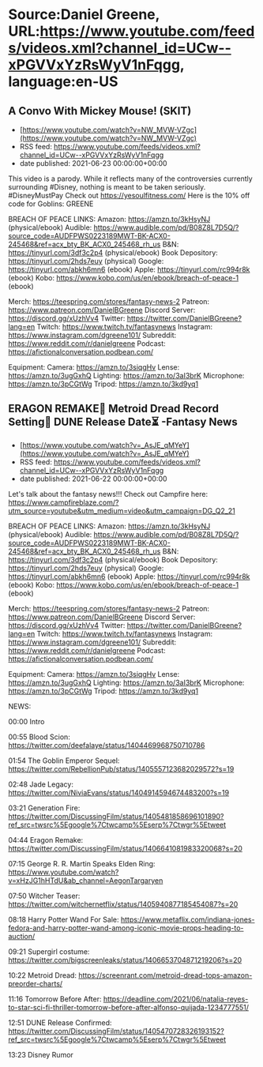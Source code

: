 # Source:Daniel Greene, URL:https://www.youtube.com/feeds/videos.xml?channel_id=UCw--xPGVVxYzRsWyV1nFqgg, language:en-US

## A Convo With Mickey Mouse! (SKIT)
 - [https://www.youtube.com/watch?v=NW_MVW-VZgc](https://www.youtube.com/watch?v=NW_MVW-VZgc)
 - RSS feed: https://www.youtube.com/feeds/videos.xml?channel_id=UCw--xPGVVxYzRsWyV1nFqgg
 - date published: 2021-06-23 00:00:00+00:00

This video is a parody. While it reflects many of the controversies currently surrounding #Disney, nothing is meant to be taken seriously. #DisneyMustPay
Check out https://yesoulfitness.com/
Here is the 10% off code for Goblins: GREENE

BREACH OF PEACE LINKS: 
Amazon: https://amzn.to/3kHsyNJ (physical/ebook)
Audible: https://www.audible.com/pd/B08Z8L7D5Q/?source_code=AUDFPWS0223189MWT-BK-ACX0-245468&ref=acx_bty_BK_ACX0_245468_rh_us
B&N: https://tinyurl.com/3df3c2p4 (physical/ebook)
Book Depository: https://tinyurl.com/2hds7euy (physical)
Google: https://tinyurl.com/abkh6mn6 (ebook)
Apple: https://tinyurl.com/rc994r8k (ebook)
Kobo: https://www.kobo.com/us/en/ebook/breach-of-peace-1 (ebook)

Merch: https://teespring.com/stores/fantasy-news-2
Patreon: https://www.patreon.com/DanielBGreene
Discord Server: https://discord.gg/xUzhVv4
Twitter: https://twitter.com/DanielBGreene?lang=en
Twitch: https://www.twitch.tv/fantasynews
Instagram: https://www.instagram.com/dgreene101/
Subreddit: https://www.reddit.com/r/danielgreene 
Podcast: https://afictionalconversation.podbean.com/

Equipment: 
Camera: https://amzn.to/3siqgHv 
Lense: https://amzn.to/3ugGxhQ 
Lighting: https://amzn.to/3aI3brK 
Microphone: https://amzn.to/3pCGtWg 
Tripod: https://amzn.to/3kd9yq1

## ERAGON REMAKE🙏 Metroid Dread Record Setting💸 DUNE Release Date⏳ -Fantasy News
 - [https://www.youtube.com/watch?v=_AsJE_qMYeY](https://www.youtube.com/watch?v=_AsJE_qMYeY)
 - RSS feed: https://www.youtube.com/feeds/videos.xml?channel_id=UCw--xPGVVxYzRsWyV1nFqgg
 - date published: 2021-06-22 00:00:00+00:00

Let's talk about the fantasy news!!! 
Check out Campfire here: https://www.campfireblaze.com/?utm_source=youtube&utm_medium=video&utm_campaign=DG_Q2_21 

BREACH OF PEACE LINKS: 
Amazon: https://amzn.to/3kHsyNJ (physical/ebook)
Audible: https://www.audible.com/pd/B08Z8L7D5Q/?source_code=AUDFPWS0223189MWT-BK-ACX0-245468&ref=acx_bty_BK_ACX0_245468_rh_us
B&N: https://tinyurl.com/3df3c2p4 (physical/ebook)
Book Depository: https://tinyurl.com/2hds7euy (physical)
Google: https://tinyurl.com/abkh6mn6 (ebook)
Apple: https://tinyurl.com/rc994r8k (ebook)
Kobo: https://www.kobo.com/us/en/ebook/breach-of-peace-1 (ebook)

Merch: https://teespring.com/stores/fantasy-news-2
Patreon: https://www.patreon.com/DanielBGreene
Discord Server: https://discord.gg/xUzhVv4
Twitter: https://twitter.com/DanielBGreene?lang=en
Twitch: https://www.twitch.tv/fantasynews
Instagram: https://www.instagram.com/dgreene101/
Subreddit: https://www.reddit.com/r/danielgreene 
Podcast: https://afictionalconversation.podbean.com/

Equipment: 
Camera: https://amzn.to/3siqgHv 
Lense: https://amzn.to/3ugGxhQ 
Lighting: https://amzn.to/3aI3brK 
Microphone: https://amzn.to/3pCGtWg 
Tripod: https://amzn.to/3kd9yq1 

NEWS: 

00:00 Intro 

00:55 Blood Scion: https://twitter.com/deefalaye/status/1404469968750710786 

01:54 The Goblin Emperor Sequel: https://twitter.com/RebellionPub/status/1405557123682029572?s=19 

02:48 Jade Legacy: https://twitter.com/NiviaEvans/status/1404914594674483200?s=19 

03:21 Generation Fire: https://twitter.com/DiscussingFilm/status/1405481858696101890?ref_src=twsrc%5Egoogle%7Ctwcamp%5Eserp%7Ctwgr%5Etweet 

04:44 Eragon Remake: https://twitter.com/DiscussingFilm/status/1406641081983320068?s=20 

07:15 George R. R. Martin Speaks Elden Ring: https://www.youtube.com/watch?v=xHzJG1hHTdU&ab_channel=AegonTargaryen 

07:50 Witcher Teaser: https://twitter.com/witchernetflix/status/1405940877185454087?s=20 

08:18 Harry Potter Wand For Sale: https://www.metaflix.com/indiana-jones-fedora-and-harry-potter-wand-among-iconic-movie-props-heading-to-auction/ 

09:21 Supergirl costume: https://twitter.com/bigscreenleaks/status/1406653704871219206?s=20 

10:22 Metroid Dread: https://screenrant.com/metroid-dread-tops-amazon-preorder-charts/ 

11:16 Tomorrow Before After: https://deadline.com/2021/06/natalia-reyes-to-star-sci-fi-thriller-tomorrow-before-after-alfonso-quijada-1234777551/ 

12:51 DUNE Release Confirmed: https://twitter.com/DiscussingFilm/status/1405470728326193152?ref_src=twsrc%5Egoogle%7Ctwcamp%5Eserp%7Ctwgr%5Etweet 

13:23 Disney Rumor

